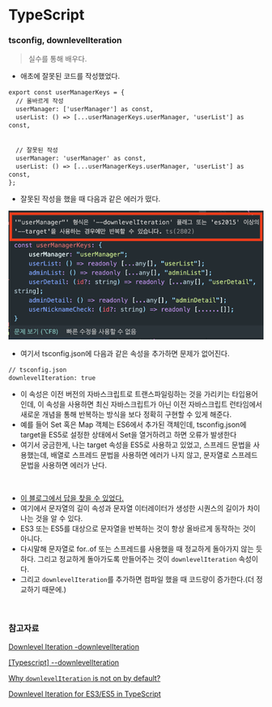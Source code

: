 # TypeScript

### tsconfig, downlevelIteration

> 실수를 통해 배우다.

- 애초에 잘못된 코드를 작성했었다.

```TSX
export const userManagerKeys = {
  // 올바르게 작성
  userManager: ['userManager'] as const,
  userList: () => [...userManagerKeys.userManager, 'userList'] as const,


  // 잘못된 작성
  userManager: 'userManager' as const,
  userList: () => [...userManagerKeys.userManager, 'userList'] as const,
};
```

- 잘못된 작성을 했을 때 다음과 같은 에러가 떴다.

![downlevelIteration](../screen/downlevelIteration.png)

- 여기서 tsconfig.json에 다음과 같은 속성을 추가하면 문제가 없어진다.

```
// tsconfig.json
downlevelIteration: true
```

- 이 속성은 이전 버전의 자바스크립트로 트랜스파일링하는 것을 가리키는 타입용어인데, 이 속성을 사용하면 최신 자바스크립트가 아닌 이전 자바스크립트 런타임에서 새로운 개념을 통해 반복하는 방식을 보다 정확히 구현할 수 있게 해준다.
- 예를 들어 Set<T> 혹은 Map<T> 객체는 ES6에서 추가된 객체인데, tsconfig.json에 target을 ES5로 설정한 상태에서 Set<T>을 열거하려고 하면 오류가 발생한다
- 여기서 궁금한게, 나는 target 속성을 ES5로 사용하고 있었고, 스프레드 문법을 사용했는데, 배열로 스프레드 문법을 사용하면 에러가 나지 않고, 문자열로 스프레드 문법을 사용하면 에러가 난다.

<br>

- [이 블로그에서 답을 찾을 수 있었다.](https://mariusschulz.com/blog/downlevel-iteration-for-es3-es5-in-typescript#iterating-over-strings-using-for-of)
- 여기에서 문자열의 길이 속성과 문자열 이터레이터가 생성한 시퀀스의 길이가 차이나는 것을 알 수 있다.
- ES3 또는 ES5를 대상으로 문자열을 반복하는 것이 항상 올바르게 동작하는 것이 아니다.
- 다시말해 문자열로 for..of 또는 스프레드를 사용했을 때 정교하게 돌아가지 않는 듯하다. 그리고 정교하게 돌아가도록 만들어주는 것이 `downlevelIteration` 속성이다.
- 그리고 `downlevelIteration`를 추가하면 컴파일 했을 때 코드량이 증가한다.(더 정교하기 때문에.)

<br>

### 참고자료

[Downlevel Iteration -downlevelIteration](https://www.typescriptlang.org/tsconfig#downlevelIteration)

[[Typescript] --downlevelIteration](https://points.tistory.com/106)

[Why `downlevelIteration` is not on by default?](https://stackoverflow.com/questions/53441292/why-downleveliteration-is-not-on-by-default)

[Downlevel Iteration for ES3/ES5 in TypeScript](https://mariusschulz.com/blog/downlevel-iteration-for-es3-es5-in-typescript#iterating-over-strings-using-for-of)
